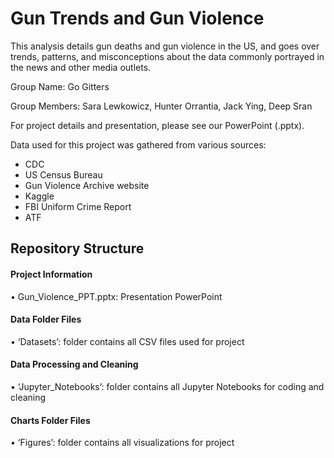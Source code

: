 # Gun Trends and Gun Violence
This analysis details gun deaths and gun violence in the US, and goes over trends, patterns, and misconceptions about the data commonly portrayed in the news and other media outlets.

Group Name: Go Gitters

Group Members: Sara Lewkowicz, Hunter Orrantia, Jack Ying, Deep Sran

For project details and presentation, please see our PowerPoint (.pptx).

Data used for this project was gathered from various sources:
- CDC
- US Census Bureau
- Gun Violence Archive website
- Kaggle
- FBI Uniform Crime Report
- ATF

## Repository Structure

#### Project Information

•	Gun_Violence_PPT.pptx: Presentation PowerPoint

#### Data Folder Files

•	‘Datasets’: folder contains all CSV files used for project


#### Data Processing and Cleaning

•	‘Jupyter_Notebooks’: folder contains all Jupyter Notebooks for coding and cleaning


#### Charts Folder Files

•	‘Figures’: folder contains all visualizations for project
